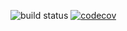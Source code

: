 ![build status](https://beecode.semaphoreci.com/badges/msh-node-env.svg)
[![codecov](https://codecov.io/gh/beecode-rs/msh-node-env/branch/production/graph/badge.svg)](https://codecov.io/gh/beecode-rs/msh-node-env)
